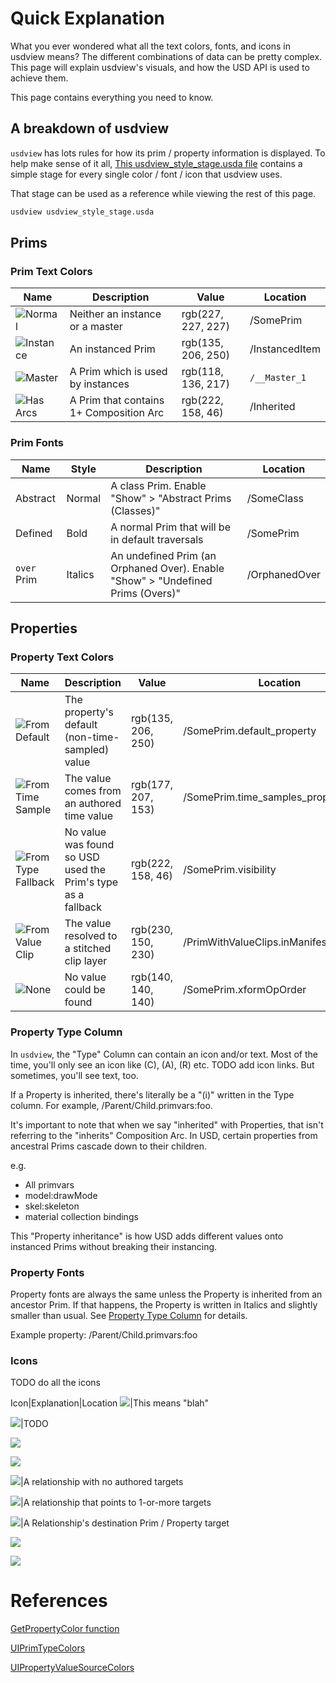 # Quick Explanation
What you ever wondered what all the text colors, fonts, and icons in
usdview means? The different combinations of data can be pretty complex.
This page will explain usdview's visuals, and how the USD API is used
to achieve them.

This page contains everything you need to know.


## A breakdown of usdview
`usdview` has lots rules for how its prim / property information is
displayed. To help make sense of it all, [This usdview_style_stage.usda
file](usdview_style_stage.usda) contains a simple stage for every single
color / font / icon that usdview uses.

That stage can be used as a reference while viewing the rest of this page.

```bash
usdview usdview_style_stage.usda
```

## Prims
### Prim Text Colors

|                                                       Name                                                        |               Description               |       Value        |    Location    |
|-------------------------------------------------------------------------------------------------------------------|-----------------------------------------|--------------------|----------------|
| ![Normal](https://user-images.githubusercontent.com/10103049/64095938-23caa080-cd15-11e9-9adf-338ea0175d6f.png)   | Neither an instance or a master         | rgb(227, 227, 227) | /SomePrim      |
| ![Instance](https://user-images.githubusercontent.com/10103049/64096068-7e63fc80-cd15-11e9-800a-42fe04e59a98.png) | An instanced Prim                       | rgb(135, 206, 250) | /InstancedItem |
| ![Master](https://user-images.githubusercontent.com/10103049/64096145-b10df500-cd15-11e9-9046-0a87b7fc36ec.png)   | A Prim which is used by instances       | rgb(118, 136, 217) | `/__Master_1`  |
| ![Has Arcs](https://user-images.githubusercontent.com/10103049/64096004-4eb4f480-cd15-11e9-83b6-619bb7f18849.png) | A Prim that contains 1+ Composition Arc | rgb(222, 158, 46)  | /Inherited     |



### Prim Fonts

|    Name     |  Style  |                                   Description                                   |   Location    |
|-------------|---------|---------------------------------------------------------------------------------|---------------|
| Abstract    | Normal  | A class Prim. Enable "Show" > "Abstract Prims (Classes)"                        | /SomeClass    |
| Defined     | Bold    | A normal Prim that will be in default traversals                                | /SomePrim     |
| `over` Prim | Italics | An undefined Prim (an Orphaned Over). Enable "Show" > "Undefined Prims (Overs)" | /OrphanedOver |



## Properties
### Property Text Colors

|                                                            Name                                                             |                         Description                          |       Value        |                Location                 |
|-----------------------------------------------------------------------------------------------------------------------------|--------------------------------------------------------------|--------------------|-----------------------------------------|
| ![From Default](https://user-images.githubusercontent.com/10103049/64096828-7efd9280-cd17-11e9-89ac-19d3a48d362e.png)       | The property's default (non-time-sampled) value              | rgb(135, 206, 250) | /SomePrim.default_property              |
| ![From Time Sample](https://user-images.githubusercontent.com/10103049/64096862-93418f80-cd17-11e9-8ac2-e08dd94722a3.png)   | The value comes from an authored time value                  | rgb(177, 207, 153) | /SomePrim.time_samples_property         |
| ![From Type Fallback](https://user-images.githubusercontent.com/10103049/64097222-840f1180-cd18-11e9-87d5-c4e05474aaf0.png) | No value was found so USD used the Prim's type as a fallback | rgb(222, 158, 46)  | /SomePrim.visibility                    |
| ![From Value Clip](https://user-images.githubusercontent.com/10103049/64096895-b10ef480-cd17-11e9-901a-1570ed5f6dcf.png)    | The value resolved to a stitched clip layer                  | rgb(230, 150, 230) | /PrimWithValueClips.inManifestAndInClip |
| ![None](https://user-images.githubusercontent.com/10103049/64097313-ca647080-cd18-11e9-8c3d-87e203f9e9cb.png)               | No value could be found                                      | rgb(140, 140, 140) | /SomePrim.xformOpOrder                  |


### Property Type Column
In `usdview`, the "Type" Column can contain an icon and/or text. Most of
the time, you'll only see an icon like (C), (A), (R) etc. TODO add icon
links. But sometimes, you'll see text, too.

If a Property is inherited, there's literally be a "(i)" written in the
Type column. For example, /Parent/Child.primvars:foo.

It's important to note that when we say "inherited" with Properties,
that isn't referring to the "inherits" Composition Arc. In USD, certain
properties from ancestral Prims cascade down to their children.

e.g.
 - All primvars
 - model:drawMode
 - skel:skeleton
 - material collection bindings

This "Property inheritance" is how USD adds different values onto
instanced Prims without breaking their instancing.


### Property Fonts
Property fonts are always the same unless the Property is inherited from
an ancestor Prim. If that happens, the Property is written in Italics and slightly
smaller than usual.
See [Property Type Column](#Property-Type-Column) for details.

Example property: /Parent/Child.primvars:foo


### Icons
TODO do all the icons

Icon|Explanation|Location
![](https://github.com/PixarAnimationStudios/USD/blob/32ca7df94c83ae19e6fd38f7928d07f0e4cf5040/pxr/usdImaging/lib/usdviewq/icons/usd-cmp-icon.png)|This means "blah"


![](https://github.com/PixarAnimationStudios/USD/blob/32ca7df94c83ae19e6fd38f7928d07f0e4cf5040/pxr/usdImaging/lib/usdviewq/icons/usd-conn-icon.png)|TODO

![](https://github.com/PixarAnimationStudios/USD/blob/32ca7df94c83ae19e6fd38f7928d07f0e4cf5040/pxr/usdImaging/lib/usdviewq/icons/usd-attr-plain-icon.png)

![](https://github.com/PixarAnimationStudios/USD/blob/32ca7df94c83ae19e6fd38f7928d07f0e4cf5040/pxr/usdImaging/lib/usdviewq/icons/usd-attr-with-conn-icon.png)

![](https://github.com/PixarAnimationStudios/USD/blob/32ca7df94c83ae19e6fd38f7928d07f0e4cf5040/pxr/usdImaging/lib/usdviewq/icons/usd-rel-plain-icon.png)|A relationship with no authored targets

![](https://github.com/PixarAnimationStudios/USD/blob/32ca7df94c83ae19e6fd38f7928d07f0e4cf5040/pxr/usdImaging/lib/usdviewq/icons/usd-rel-with-target-icon.png)|A relationship that points to 1-or-more targets

![](https://github.com/PixarAnimationStudios/USD/blob/32ca7df94c83ae19e6fd38f7928d07f0e4cf5040/pxr/usdImaging/lib/usdviewq/icons/usd-target-icon.png)|A Relationship's destination Prim / Property target

![](https://github.com/PixarAnimationStudios/USD/blob/32ca7df94c83ae19e6fd38f7928d07f0e4cf5040/pxr/usdImaging/lib/usdviewq/icons/usd-conn-icon.png)

![](https://github.com/PixarAnimationStudios/USD/blob/32ca7df94c83ae19e6fd38f7928d07f0e4cf5040/pxr/usdImaging/lib/usdviewq/icons/usd-cmp-icon.png)


# References

[GetPropertyColor function](https://github.com/PixarAnimationStudios/USD/blob/32ca7df94c83ae19e6fd38f7928d07f0e4cf5040/pxr/usdImaging/lib/usdviewq/common.py#L284-L299)

[UIPrimTypeColors](https://github.com/PixarAnimationStudios/USD/blob/32ca7df94c83ae19e6fd38f7928d07f0e4cf5040/pxr/usdImaging/lib/usdviewq/common.py#L50-L54)

[UIPropertyValueSourceColors](https://github.com/PixarAnimationStudios/USD/blob/32ca7df94c83ae19e6fd38f7928d07f0e4cf5040/pxr/usdImaging/lib/usdviewq/common.py#L56-L61)
